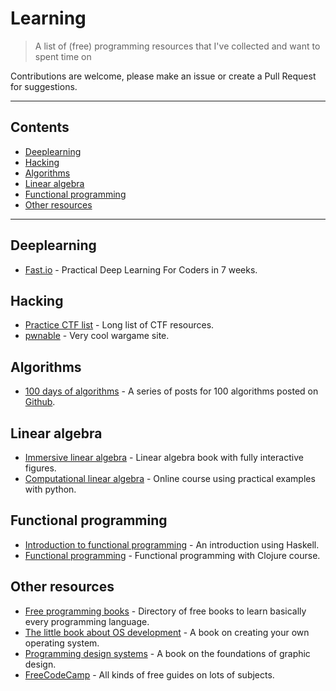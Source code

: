 # Learning

> A list of (free) programming resources that I've collected and want to spent time on

Contributions are welcome, please make an issue or create a Pull Request for suggestions.

---

## Contents
- [Deeplearning](#deeplearning)
- [Hacking](#hacking)
- [Algorithms](#algorithms)
- [Linear algebra](#linear-algebra)
- [Functional programming](#functional-programming)
- [Other resources](#other-resources)

---

## Deeplearning
- [Fast.io](http://course.fast.ai/) - Practical Deep Learning For Coders in 7 weeks.

## Hacking
- [Practice CTF list](http://captf.com/practice-ctf/) - Long list of CTF resources.
- [pwnable](http://pwnable.kr/) - Very cool wargame site.

## Algorithms
- [100 days of algorithms](https://medium.com/100-days-of-algorithms) - A series of posts for 100 algorithms posted on [Github](https://github.com/coells/100days).

## Linear algebra
- [Immersive linear algebra](http://immersivemath.com/ila/index.html) - Linear algebra book with fully interactive figures.
- [Computational linear algebra](http://www.fast.ai/2017/07/17/num-lin-alg/) - Online course using practical examples with python.

## Functional programming
- [Introduction to functional programming](https://ocw.tudelft.nl/courses/introduction-to-functional-programming/) - An introduction using Haskell.
- [Functional programming](http://mooc.fi/courses/2014/clojure/) - Functional programming with Clojure course.

## Other resources
- [Free programming books](http://breue.com/free_programming_books) - Directory of free books to learn basically every programming language.
- [The little book about OS development](http://littleosbook.github.io/) - A book on creating your own operating system.
- [Programming design systems](https://programmingdesignsystems.com/) - A book on the foundations of graphic design.
- [FreeCodeCamp](https://guide.freecodecamp.org/) - All kinds of free guides on lots of subjects.

